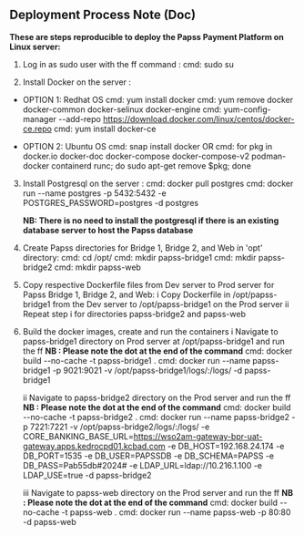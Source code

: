 ## Deployment Process Note (Doc)

**These are steps reproducible to deploy the Papss Payment Platform on Linux server:**

1. Log in as sudo user with the ff command :
   cmd: sudo su

2. Install Docker on the server :

- OPTION 1: Redhat OS
  cmd: yum install docker
  cmd: yum remove docker docker-common docker-selinux docker-engine
  cmd: yum-config-manager --add-repo https://download.docker.com/linux/centos/docker-ce.repo
  cmd: yum install docker-ce

- OPTION 2: Ubuntu OS
  cmd: snap install docker
  OR
  cmd: for pkg in docker.io docker-doc docker-compose docker-compose-v2 podman-docker containerd runc; do sudo apt-get remove $pkg; done

3. Install Postgresql on the server :
   cmd: docker pull postgres
   cmd: docker run --name postgres -p 5432:5432 -e POSTGRES_PASSWORD=postgres -d postgres

   **NB: There is no need to install the postgresql if there is an existing database server to host the Papss database**

4. Create Papss directories for Bridge 1, Bridge 2, and Web in 'opt' directory:
   cmd: cd /opt/
   cmd: mkdir papss-bridge1
   cmd: mkdir papss-bridge2
   cmd: mkdir papss-web

5. Copy respective Dockerfile files from Dev server to Prod server for Papss Bridge 1, Bridge 2, and Web:
   i Copy Dockerfile in /opt/papss-bridge1 from the Dev server to /opt/papss-bridge1 on the Prod server
   ii Repeat step i for directories papss-bridge2 and papss-web

6. Build the docker images, create and run the containers
   i Navigate to papss-bridge1 directory on Prod server at /opt/papss-bridge1 and run the ff
   **NB : Please note the dot at the end of the command**
   cmd: docker build --no-cache -t papss-bridge1 .
   cmd: docker run --name papss-bridge1 -p 9021:9021 -v /opt/papss-bridge1/logs/:/logs/ -d papss-bridge1

   ii Navigate to papss-bridge2 directory on the Prod server and run the ff
   **NB : Please note the dot at the end of the command**
   cmd: docker build --no-cache -t papss-bridge2 .
   cmd: docker run --name papss-bridge2 -p 7221:7221 -v /opt/papss-bridge2/logs/:/logs/ -e CORE_BANKING_BASE_URL=https://wso2am-gateway-bpr-uat-gateway.apps.kedrocpd01.kcbad.com -e DB_HOST=192.168.24.174 -e DB_PORT=1535 -e DB_USER=PAPSSDB -e DB_SCHEMA=PAPSS -e DB_PASS=Pab55db#2024# -e LDAP_URL=ldap://10.216.1.100 -e LDAP_USE=true -d papss-bridge2

   iii Navigate to papss-web directory on the Prod server and run the ff
   **NB : Please note the dot at the end of the command**
   cmd: docker build --no-cache -t papss-web .
   cmd: docker run --name papss-web -p 80:80 -d papss-web
